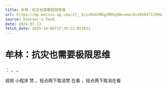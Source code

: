 ```yaml
---
title: 牟林：抗灾也需要极限思维
url: https://mp.weixin.qq.com/s?__biz=MzA5MDg1MDUyMA==&mid=2650471190&idx=7&sn=3b47ae8f491ec6a1581331fcdaee2809
source: Doonsec's feed
date: 2024-07-13
fetch_date: 2025-10-06T17:39:52.851031
---
```


# 牟林：抗灾也需要极限思维

：
，
。

视频
小程序
赞
，轻点两下取消赞
在看
，轻点两下取消在看